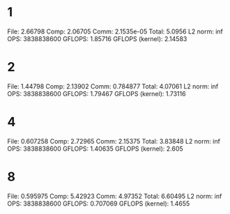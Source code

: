 # 1
File:             2.66798
Comp:             2.06705
Comm:             2.1535e-05
Total:            5.0956
L2 norm:          inf
OPS:              3838838600
GFLOPS:           1.85716
GFLOPS (kernel):  2.14583

# 2
File:             1.44798
Comp:             2.13902
Comm:             0.784877
Total:            4.07061
L2 norm:          inf
OPS:              3838838600
GFLOPS:           1.79467
GFLOPS (kernel):  1.73116

# 4
File:             0.607258
Comp:             2.72965
Comm:             2.15375
Total:            3.83848
L2 norm:          inf
OPS:              3838838600
GFLOPS:           1.40635
GFLOPS (kernel):  2.605

# 8
File:             0.595975
Comp:             5.42923
Comm:             4.97352
Total:            6.60495
L2 norm:          inf
OPS:              3838838600
GFLOPS:           0.707069
GFLOPS (kernel):  1.4655
